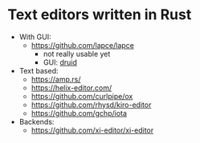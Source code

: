 # Text editors written in Rust

- With GUI:
  - https://github.com/lapce/lapce
    - not really usable yet
    - GUI: [druid](https://github.com/linebender/druid)
- Text based:
  - https://amp.rs/
  - https://helix-editor.com/
  - https://github.com/curlpipe/ox
  - https://github.com/rhysd/kiro-editor
  - https://github.com/gchp/iota
- Backends:
  - https://github.com/xi-editor/xi-editor
